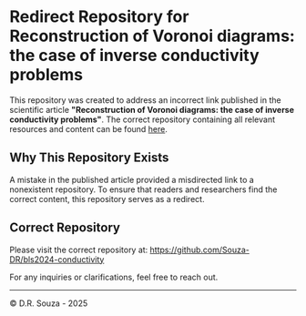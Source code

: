 # Redirect Repository for  Reconstruction of Voronoi diagrams: the case of inverse conductivity problems

This repository was created to address an incorrect link published in the scientific article **"Reconstruction of Voronoi diagrams: the case of inverse conductivity problems"**. The correct repository containing all relevant resources and content can be found [here](https://github.com/Souza-DR/bls2024-conductivity).

## Why This Repository Exists
A mistake in the published article provided a misdirected link to a nonexistent repository. To ensure that readers and researchers find the correct content, this repository serves as a redirect.

## Correct Repository
Please visit the correct repository at: https://github.com/Souza-DR/bls2024-conductivity

For any inquiries or clarifications, feel free to reach out.

---
© D.R. Souza - 2025
